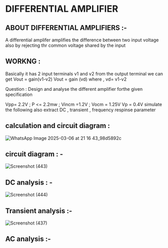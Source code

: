 # DIFFERENTIAL AMPLIFIER 

## ABOUT DIFFERENTIAL AMPLIFIERS :-

A differential amplifer amplifies the difference between two input voltage also by rejecting thr common voltage shared by the input

## WORKNG :
Basically it has 2 input terminals v1 and v2
from the output terminal we can get  Vout = gain(v1-v2)
                                      Vout = gain (vd)
                     where , vd= v1-v2

Question : Design and analyse the different amplifier forthe given  specification

Vpp= 2.2V ; P <= 2.2mw ; Vincm =1.2V ; Vocm = 1.25V Vp = 0.4V simulate the following also extract DC , transient , frequency respinse parameter

## calculation and circuit diagram  :

![WhatsApp Image 2025-03-06 at 21 16 43_98d5892c](https://github.com/user-attachments/assets/2774419c-a383-47bb-8b7a-99dd61b316f2)



## circuit diagram : -

![Screenshot (443)](https://github.com/user-attachments/assets/6f286604-06c1-4360-8e09-cdc494a0561b)


## DC analysis : -
![Screenshot (444)](https://github.com/user-attachments/assets/773bbb98-3bdb-4c19-8fb5-ade8f1b8a135)


## Transient analysis :-
![Screenshot (437)](https://github.com/user-attachments/assets/9f43e477-2011-443e-b455-6180471c59f6)

## AC analysis :-


















